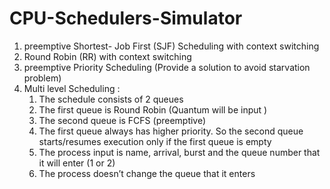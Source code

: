 # CPU-Schedulers-Simulator

1.	preemptive Shortest- Job  First (SJF) Scheduling  with context switching 
2.	Round Robin (RR) with context switching
3.	preemptive  Priority Scheduling (Provide a solution to avoid starvation problem)
4.	Multi level Scheduling : 
      1.	The schedule consists of 2 queues
      2.	The first queue is Round Robin (Quantum will be input )
      3.	The second queue is FCFS (preemptive)
      4.	The first queue always has higher priority. So the second queue starts/resumes execution only if the first queue is empty
      5.	The process input is name, arrival, burst and the queue number that it will enter (1 or 2)
      6.	The process doesn’t change the queue that it enters
